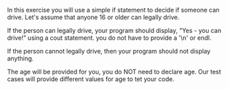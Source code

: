 In this exercise you will use a simple if statement to decide if someone can drive. Let's assume that anyone 16 or older can legally drive.

If the person can legally drive, your program should display, "Yes - you can drive!" using a cout statement. you do not have to provide a '\n' or endl.

If the person cannot legally drive, then your program should not display anything.

The age will be provided for you, you do NOT need to declare age. Our test cases will provide different values for age to tet your code.